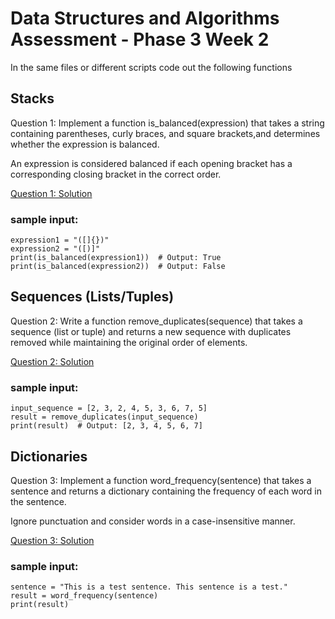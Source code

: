# Data Structures and Algorithms Assessment - Phase 3 Week 2

In the same files or different scripts code out the following functions

## Stacks

Question 1: Implement a function is_balanced(expression) that takes a string 
containing parentheses, curly braces, and square brackets,and determines whether 
the expression is balanced. 

An expression is considered balanced if each opening bracket has a corresponding closing 
bracket in the correct order.  

[Question 1: Solution](/assessment1.py)

### sample input:
```
expression1 = "([]{})"
expression2 = "([)]"
print(is_balanced(expression1))  # Output: True
print(is_balanced(expression2))  # Output: False 
```

## Sequences (Lists/Tuples)

Question 2: Write a function remove_duplicates(sequence) that takes a 
sequence (list or tuple) and returns a new sequence with duplicates 
removed while maintaining the original order of elements.  

[Question 2: Solution](/assessment2.py)

### sample input:
```
input_sequence = [2, 3, 2, 4, 5, 3, 6, 7, 5]
result = remove_duplicates(input_sequence)
print(result)  # Output: [2, 3, 4, 5, 6, 7]
```

## Dictionaries

Question 3: Implement a function word_frequency(sentence) that takes 
a sentence and returns a dictionary containing the frequency of each 
word in the sentence. 

Ignore punctuation and consider words in a case-insensitive manner.  

[Question 3: Solution](/assessment3.py)

### sample input:

```
sentence = "This is a test sentence. This sentence is a test."
result = word_frequency(sentence)
print(result)
```